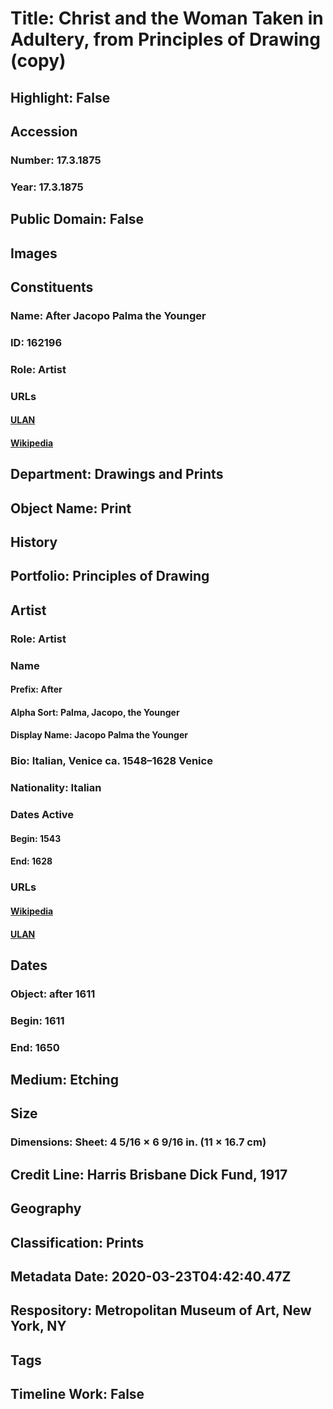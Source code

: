 # Title: Christ and the Woman Taken in Adultery, from Principles of Drawing (copy)
## Highlight: False
## Accession
### Number: 17.3.1875
### Year: 17.3.1875
## Public Domain: False
## Images
## Constituents
### Name: After Jacopo Palma the Younger
### ID: 162196
### Role: Artist
### URLs
#### [ULAN](http://vocab.getty.edu/page/ulan/500027810)
#### [Wikipedia](https://www.wikidata.org/wiki/Q651795)
## Department: Drawings and Prints
## Object Name: Print
## History
## Portfolio: Principles of Drawing
## Artist
### Role: Artist
### Name
#### Prefix: After
#### Alpha Sort: Palma, Jacopo, the Younger
#### Display Name: Jacopo Palma the Younger
### Bio: Italian, Venice ca. 1548–1628 Venice
### Nationality: Italian
### Dates Active
#### Begin: 1543
#### End: 1628
### URLs
#### [Wikipedia](https://www.wikidata.org/wiki/Q651795)
#### [ULAN](http://vocab.getty.edu/page/ulan/500027810)
## Dates
### Object: after 1611
### Begin: 1611
### End: 1650
## Medium: Etching
## Size
### Dimensions: Sheet: 4 5/16 × 6 9/16 in. (11 × 16.7 cm)
## Credit Line: Harris Brisbane Dick Fund, 1917
## Geography
## Classification: Prints
## Metadata Date: 2020-03-23T04:42:40.47Z
## Respository: Metropolitan Museum of Art, New York, NY
## Tags
## Timeline Work: False